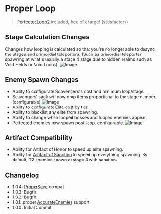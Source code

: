 # Proper Loop
> [PerfectedLoop2](https://thunderstore.io/package/arimah/PerfectedLoop/) included, free of charge! (satisfactory)

## Stage Calculation Changes
Changes how looping is calculated so that you're no longer able to desync the stages and primordial teleporters. (Such as primordial teleporter spawning at what's usually a stage 4 stage due to hidden realms such as Void Fields or Void Locus).
![Image](https://media.discordapp.net/attachments/515678821408571392/1081725955023835218/20230304182018_1.jpg)

## Enemy Spawn Changes
- Ability to configurate Scavengers's cost and minimum loop/stage.
- Scavengers' sack will now drop items proportional to the stage number. (configurable)
![Image](https://media.discordapp.net/attachments/515678821408571392/1081730188682989608/20230305090858_1.jpg)
- Ability to configurate Elite cost by tier.
- Ability to blacklist any elite from spawning.
- Ability to change when looped bosses and looped enemies appear.
- Perfected enemies now spawn post-loop. configurable.
![Image](https://media.discordapp.net/attachments/515678821408571392/1081725956386983956/20230305075336_1.jpg)

## Artifact Compatibility
- Ability for Artifact of Honor to speed up elite spawning.
- Ability for [Artifact of Sanction](https://thunderstore.io/package/William758/ZetArtifacts/) to speed up everything spawning. By default, T2 enemies spawn at stage 3 with sanction.

## Changelog
- 1.0.4: [ProperSave](https://thunderstore.io/package/KingEnderBrine/ProperSave/) compat  
- 1.0.3: Bugfix
- 1.0.2: Bugfix
- 1.0.1: proper [AccurateEnemies](https://thunderstore.io/package/Moffein/AccurateEnemies/) support
- 1.0.0: Initial Commit
